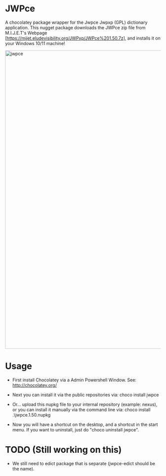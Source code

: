 ﻿# JWPce
A chocolatey package wrapper for the Jwpce Jwpxp (GPL) dictionary application. This nugget package downloads the JWPce zip file from M.I.J.E.T's Webpage [https://mijet.eludevisibility.org/JWPxp/JWPce%201.50.7z], and installs it on your Windows 10/11 machine!

<img width="964" alt="jwpce" src="https://user-images.githubusercontent.com/42163211/69770486-93451480-11cc-11ea-9a15-e1460ceb0a45.png">

# Usage
* First install Chocolatey via a Admin Powershell Window. See: http://chocolatey.org/

* Next you can install it via the public repositories via:
  choco install jwpce
  
* Or... upload this nupkg file to your internal repository (example: nexus), or you can install it manually via the command line via:
  choco  install  .\jwpce.1.50.nupkg

* Now you will have a shortcut on the desktop, and a shortcut in the start menu. If you want to uninstall, just do "choco uninstall jwpce".


# TODO (Still working on this)
* We still need to edict package that is separate (jwpce-edict should be the name).
